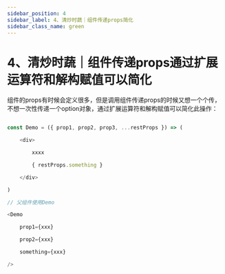 ```yaml
---
sidebar_position: 4
sidebar_label: 4、清炒时蔬｜组件传递props简化
sidebar_class_name: green
---
```


# 4、清炒时蔬｜组件传递props通过扩展运算符和解构赋值可以简化


组件的props有时候会定义很多，但是调用组件传递props的时候又想一个个传，不想一次性传递一个option对象，通过扩展运算符和解构赋值可以简化此操作：


```javascript

const Demo = ({ prop1, prop2, prop3, ...restProps }) => (

    <div>

        xxxx

        { restProps.something }

    </div>

)

// 父组件使用Demo

<Demo

    prop1={xxx}

    prop2={xxx}

    something={xxx}

/>

```
